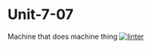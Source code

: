 # Unit-7-07
Machine that does machine thing
 [![linter](https://github.com/<OWNER>/<REPOSITORY>/workflows/linter/badge.svg)](https://github.com/marketplace/actions/super-linter)
